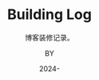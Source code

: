 ---
layout:     post
title:      Building Log
subtitle:   博客装修记录。
date:       2024-
author:     BY
header-img: img/post-bg-universe.jpg
catalog: true
tags:
    - Blog
---